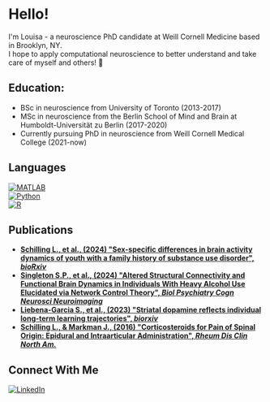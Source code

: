 # Hello!

I'm Louisa - a neuroscience PhD candidate at Weill Cornell Medicine based in Brooklyn, NY. <br>
I hope to apply computational neuroscience to better understand and take care of myself and others! 🧠 <br>

## Education:
- BSc in neuroscience from University of Toronto (2013-2017)
- MSc in neuroscience from the Berlin School of Mind and Brain at Humboldt-Universität zu Berlin (2017-2020) 
- Currently pursuing PhD in neuroscience from Weill Cornell Medical College (2021-now) 

## Languages
[![MATLAB](https://img.shields.io/badge/language-MATLAB-blue)](https://github.com/louisaschill) <br>
[![Python](https://img.shields.io/badge/python-3670A0?style=for-the-badge&logo=python&logoColor=ffdd54)](https://github.com/louisaschill) <br>
[![R](https://img.shields.io/badge/R-276DC3?style=flat&logo=r&logoColor=white)](https://github.com/louisaschill)<br>

## Publications 
- [**Schilling L., et al., (2024) "Sex-specific differences in brain activity dynamics of youth with a family history of substance use disorder", *bioRxiv***](https://www.biorxiv.org/content/10.1101/2024.09.03.610959v1) <br>
- [**Singleton S.P., et al., (2024) "Altered Structural Connectivity and Functional Brain Dynamics in Individuals With Heavy Alcohol Use Elucidated via Network Control Theory", *Biol Psychiatry Cogn Neurosci Neuroimaging***](https://pubmed.ncbi.nlm.nih.gov/38839036/) <br>
- [**Liebena-Garcia S., et al., (2023) "Striatal dopamine reflects individual long-term learning trajectories", *biorxiv***](https://www.biorxiv.org/content/10.1101/2023.12.14.571653v1) <br>
- [**Schilling L., & Markman J., (2016) "Corticosteroids for Pain of Spinal Origin: Epidural and Intraarticular Administration", *Rheum Dis Clin North Am.***](https://pubmed.ncbi.nlm.nih.gov/26611556/) <br>

## Connect With Me
[![LinkedIn](https://img.shields.io/badge/LinkedIn-0077B5?style=for-the-badge&logo=linkedin&logoColor=white)](https://www.linkedin.com/in/louisa-schilling-70b742129)
